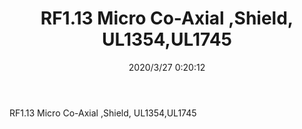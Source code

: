 ﻿---
layout: post 
title: RF1.13 Micro Co-Axial ,Shield, UL1354,UL1745
tags: 
categories: wire-cable
overview: RF1.13 Micro Co-Axial ,Shield, UL1354,UL1745
series: FN50
part_number: 114-0246-000
thumb_img: static/202003/311-thumb-20200327082109.jpg
small_img: static/202003/311-20200327082109.jpg
date: 2020/3/27 0:20:12
---


RF1.13 Micro Co-Axial ,Shield, UL1354,UL1745
